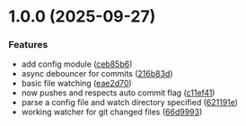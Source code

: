 # 1.0.0 (2025-09-27)


### Features

* add config module ([ceb85b6](https://github.com/TenzinPlatter/watchers/commit/ceb85b697489ae604d3403d9e3b93aaf1b3dd219))
* async debouncer for commits ([216b83d](https://github.com/TenzinPlatter/watchers/commit/216b83d44a7f0367589eb6cc62d692b5bf0fc385))
* basic file watching ([eae2d70](https://github.com/TenzinPlatter/watchers/commit/eae2d70e9026f395c322991b52b59b81a78bae05))
* now pushes and respects auto commit flag ([c11ef41](https://github.com/TenzinPlatter/watchers/commit/c11ef410569080f895ac0ad0ffad34b04f0e23b7))
* parse a config file and watch directory specified ([621191e](https://github.com/TenzinPlatter/watchers/commit/621191eaa526624acdc08ad90ee1c67a46294753))
* working watcher for git changed files ([66d9993](https://github.com/TenzinPlatter/watchers/commit/66d9993fc3748f031b527a6b902538e174c4a0f2))
